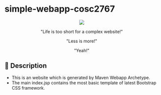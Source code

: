 # simple-webapp-cosc2767
<p align="center">
  <img src="https://i.imgur.com/0AkRiGb.png">
</p>

<p align="center">"Life is too short for a complex website!"</p>
<p align="center">"Less is more!"</p>
<p align="center">"Yeah!"</p>

## 📖 Description

- This is an website which is generated by Maven Webapp Archetype.
- The main index.jsp contains the most basic template of latest Bootstrap CSS framework.
